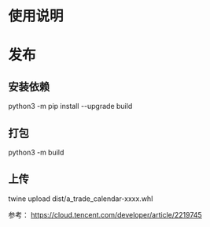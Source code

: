 # 使用说明



# 发布
## 安装依赖
python3 -m pip install --upgrade build

## 打包
python3 -m build

## 上传
twine upload dist/a_trade_calendar-xxxx.whl

参考：
https://cloud.tencent.com/developer/article/2219745
